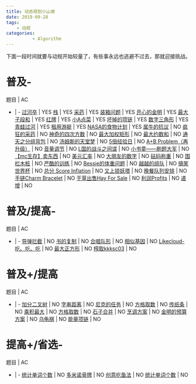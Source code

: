 ```yaml
---
title: 动态规划小山坡
date: 2019-09-28
tags: 
    - 动规
categories:
          - Algorithm
---
```

下面一段时间就要与动规开始较量了，有些事永远也逃避不过去，那就迎接挑战。

# 普及-

题目 | AC
- | - 
[过河卒](https://www.luogu.org/problem/P1002) | YES
[栈](https://www.luogu.org/problem/P1044) | YES
[采药](https://www.luogu.org/problem/P1048) | YES
[装箱问题](https://www.luogu.org/problem/P1049) | YES
[开心的金明](https://www.luogu.org/problem/P1060) | YES
[最大子段和](https://www.luogu.org/problem/P1115) | YES
[红牌](https://www.luogu.org/problem/P1130) | YES
[小A点菜](https://www.luogu.org/problem/P1164) | YES
[坏掉的项链](https://www.luogu.org/problem/P1203) | YES
[数字三角形](https://www.luogu.org/problem/P1216) | YES
[青蛙过河](https://www.luogu.org/problem/P1244) | YES
[租用游艇](https://www.luogu.org/problem/P1359) | YES
[NASA的食物计划](https://www.luogu.org/problem/P1507) | YES
[属牛的抗议](https://www.luogu.org/problem/P1569) | NO
[疯狂的采药](https://www.luogu.org/problem/P1616) | NO
[神奇的四次方数](https://www.luogu.org/problem/P1679) | NO
[最大加权矩形](https://www.luogu.org/problem/P1719) | NO
[最大约数和](https://www.luogu.org/problem/P1734) | NO
[通天之分组背包](https://www.luogu.org/problem/P1757) | NO
[汤姆斯的天堂梦](https://www.luogu.org/problem/P1796) | NO
[5倍经验日](https://www.luogu.org/problem/P1802) | NO
[A+B Problem（再升级）](https://www.luogu.org/problem/P1832) | NO
[音量调节](https://www.luogu.org/problem/P1877) | NO
[L国的战斗之间谍](https://www.luogu.org/problem/P1910) | NO
[小书童——刷题大军](https://www.luogu.org/problem/P1926) | NO
[【mc生存】卖东西](https://www.luogu.org/problem/P1964) | NO
[美元汇率](https://www.luogu.org/problem/P1968) | NO
[大朋友的数字](https://www.luogu.org/problem/P2008) | NO
[砝码称重](https://www.luogu.org/problem/P2347) | NO
[围栏木桩](https://www.luogu.org/problem/P2362) | NO
[严酷的训练](https://www.luogu.org/problem/P2430) | NO
[Bessie的体重问题](https://www.luogu.org/problem/P2639) | NO
[越越的组队](https://www.luogu.org/problem/P2663) | NO
[搞笑世界杯](https://www.luogu.org/problem/P2719) | NO
[总分 Score Inflation](https://www.luogu.org/problem/P2722) | NO
[又上锁妖塔](https://www.luogu.org/problem/P2800) | NO
[晚餐队列安排](https://www.luogu.org/problem/P2837) | NO
[手链Charm Bracelet](https://www.luogu.org/problem/P2871) | NO
[干草出售Hay For Sale](https://www.luogu.org/problem/P2925) | NO
[利润Profits](https://www.luogu.org/problem/P3009) | NO
[递增](https://www.luogu.org/problem/P3902) | NO

# 普及/提高-

题目 | AC
- | - 
[导弹拦截](https://www.luogu.org/problem/P1020) | NO 
[书的复制](https://www.luogu.org/problem/P1281) | NO
[合唱队形](https://www.luogu.org/problem/P1091) | NO 
[相似基因](https://www.luogu.org/problem/P1140) | NO 
[Likecloud-吃、吃、吃](https://www.luogu.org/problem/P1508) | NO
[最大正方形](https://www.luogu.org/problem/P1387) | NO
[榨取kkksc03](https://www.luogu.org/problem/P1855) | NO

# 普及+/提高

题目 | AC
- | - 
[加分二叉树](https://www.luogu.org/problem/P1040) | NO
[字串距离](https://www.luogu.org/problem/P1279) | NO
[尼克的任务](https://www.luogu.org/problem/P1280) | NO
[方格取数](https://www.luogu.org/problem/P1004) | NO
[传纸条](https://www.luogu.org/problem/P1006) | NO
[乘积最大](https://www.luogu.org/problem/P1018) | NO
[方格取数](https://www.luogu.org/problem/P1004) | NO
[石子合并](https://www.luogu.org/problem/P1880) | NO
[烹调方案](https://www.luogu.org/problem/P1417) | NO
[金明的预算方案](https://www.luogu.org/problem/P1064) | NO
[乌龟棋](https://www.luogu.org/problem/P1541) | NO
[能量项链](https://www.luogu.org/problem/P1063) | NO

# 提高+/省选-
题目 | AC
- | - 
[统计单词个数](https://www.luogu.org/problem/P1026) | NO
[多米诺骨牌](https://www.luogu.org/problem/P1282) | NO
[创意吃鱼法](https://www.luogu.org/problem/P1736) | NO
[统计单词个数](https://www.luogu.org/problem/P1026) | NO